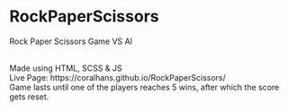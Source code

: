 # RockPaperScissors
Rock Paper Scissors Game VS AI

<br/>
Made using HTML, SCSS & JS
<br/>
Live Page: https://coralhans.github.io/RockPaperScissors/
<br/>
Game lasts until one of the players reaches 5 wins, after which the score gets reset.
